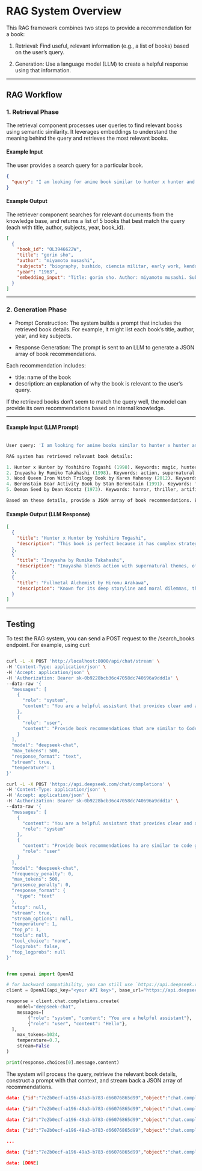 # RAG System Overview

This RAG framework combines two steps to provide a recommendation for a book:

1. Retrieval: Find useful, relevant information (e.g., a list of books) based on the user’s query.

2. Generation: Use a language model (LLM) to create a helpful response using that information.

---

## RAG Workflow

### 1. **Retrieval Phase**

The retrieval component processes user queries to find relevant books using semantic similarity. It leverages embeddings to understand the meaning behind the query and retrieves the most relevant books.

#### Example Input

The user provides a search query for a particular book.

```json
{
  "query": "I am looking for anime book similar to hunter x hunter and death note"
}
```

#### Example Output

The retriever component searches for relevant documents from the knowledge base, and returns a list of 5 books that best match the query (each with title, author, subjects, year, book_id).

```json
[
  {
    "book_id": "OL3946622W",
    "title": "gorin sho",
    "author": "miyamoto musashi",
    "subjects": "biography, bushido, ciencia militar, early work, kendo, management, martial art, military art science, military science ... ...",
    "year": "1963",
    "embedding_input": "Title: gorin sho. Author: miyamoto musashi. Subjects: biography, bushido, ciencia, ... Year: 1963."
  }
]
```

---

### 2. Generation Phase

- Prompt Construction: The system builds a prompt that includes the retrieved book details. For example, it might list each book’s title, author, year, and key subjects.

- Response Generation: The prompt is sent to an LLM to generate a JSON array of book recommendations.

Each recommendation includes:

- title: name of the book
- description: an explanation of why the book is relevant to the user’s query.

If the retrieved books don’t seem to match the query well, the model can provide its own recommendations based on internal knowledge.

---

#### Example Input (LLM Prompt)

```python

User query: 'I am looking for anime books similar to hunter x hunter and death note'.

RAG system has retrieved relevant book details:

1. Hunter x Hunter by Yoshihiro Togashi (1998). Keywords: magic, hunter, graphic novel
2. Inuyasha by Rumiko Takahashi (1998). Keywords: action, supernatural, adventure
3. Wood Queen Iron Witch Trilogy Book by Karen Mahoney (2012). Keywords: fantasy, paranormal, romance
4. Berenstain Bear Activity Book by Stan Berenstain (1991). Keywords: family, classic, children
5. Demon Seed by Dean Koontz (1973). Keywords: horror, thriller, artificial intelligence

Based on these details, provide a JSON array of book recommendations. Each recommendation should be an object with a 'title' and a 'description' that explains in clear, friendly language why the book is relevant to the query. If none of the retrieved books match the query, please generate your own recommendations based on your internal knowledge. Return only the JSON array.


```

#### Example Output (LLM Response)

```json
[
  {
    "title": "Hunter x Hunter by Yoshihiro Togashi",
    "description": "This book is perfect because it has complex strategies and epic battles, just like what you love about Hunter x Hunter."
  },
  {
    "title": "Inuyasha by Rumiko Takahashi",
    "description": "Inuyasha blends action with supernatural themes, offering a similar adventurous spirit."
  },
  {
    "title": "Fullmetal Alchemist by Hiromu Arakawa",
    "description": "Known for its deep storyline and moral dilemmas, this series offers rich characters and exciting battles."
  }
]
```

---

## Testing

To test the RAG system, you can send a POST request to the /search_books endpoint. For example, using curl:

```bash

curl -L -X POST 'http://localhost:8000/api/chat/stream' \
-H 'Content-Type: application/json' \
-H 'Accept: application/json' \
-H 'Authorization: Bearer sk-0b9228bcb36c47058dc740696a9ddd1a' \
--data-raw '{
  "messages": [
    {
      "role": "system",
      "content": "You are a helpful assistant that provides clear and accurate book recommendations and explanations. Respond in a friendly, concise, and professional manner."
    },
    {
      "role": "user",
      "content": "Provide book recommendations that are similar to Code Geass."
    }
  ],
  "model": "deepseek-chat",
  "max_tokens": 500,
  "response_format": "text",
  "stream": true,
  "temperature": 1
}'

```

```bash
curl -L -X POST 'https://api.deepseek.com/chat/completions' \
-H 'Content-Type: application/json' \
-H 'Accept: application/json' \
-H 'Authorization: Bearer sk-0b9228bcb36c47058dc740696a9ddd1a' \
--data-raw '{
  "messages": [
    {
      "content": "You are a helpful assistant that provides clear and accurate book recommendations and explanations. Respond in a friendly, concise, and professional manner.",
      "role": "system"
    },
    {
      "content": "Provide book recommendations ha are similar to code geass.",
      "role": "user"
    }
  ],
  "model": "deepseek-chat",
  "frequency_penalty": 0,
  "max_tokens": 500,
  "presence_penalty": 0,
  "response_format": {
    "type": "text"
  },
  "stop": null,
  "stream": true,
  "stream_options": null,
  "temperature": 1,
  "top_p": 1,
  "tools": null,
  "tool_choice": "none",
  "logprobs": false,
  "top_logprobs": null
}'
```

```python

from openai import OpenAI

# for backward compatibility, you can still use `https://api.deepseek.com/v1` as `base_url`.
client = OpenAI(api_key="<your API key>", base_url="https://api.deepseek.com")

response = client.chat.completions.create(
    model="deepseek-chat",
    messages=[
        {"role": "system", "content": "You are a helpful assistant"},
        {"role": "user", "content": "Hello"},
  ],
    max_tokens=1024,
    temperature=0.7,
    stream=False
)

print(response.choices[0].message.content)
```

The system will process the query, retrieve the relevant book details, construct a prompt with that context, and stream back a JSON array of recommendations.

```json
data: {"id":"7e2b0ecf-a196-49a3-b783-d66076865d99","object":"chat.completion.chunk","created":1739834834,"model":"deepseek-chat","system_fingerprint":"fp_3a5770e1b4","choices":[{"index":0,"delta":{"role":"assistant","content":""},"logprobs":null,"finish_reason":null}]}

data: {"id":"7e2b0ecf-a196-49a3-b783-d66076865d99","object":"chat.completion.chunk","created":1739834834,"model":"deepseek-chat","system_fingerprint":"fp_3a5770e1b4","choices":[{"index":0,"delta":{"content":"If"},"logprobs":null,"finish_reason":null}]}

data: {"id":"7e2b0ecf-a196-49a3-b783-d66076865d99","object":"chat.completion.chunk","created":1739834834,"model":"deepseek-chat","system_fingerprint":"fp_3a5770e1b4","choices":[{"index":0,"delta":{"content":" you"},"logprobs":null,"finish_reason":null}]}

data: {"id":"7e2b0ecf-a196-49a3-b783-d66076865d99","object":"chat.completion.chunk","created":1739834834,"model":"deepseek-chat","system_fingerprint":"fp_3a5770e1b4","choices":[{"index":0,"delta":{"content":" enjoyed"},"logprobs":null,"finish_reason":null}]}

...

data: {"id":"7e2b0ecf-a196-49a3-b783-d66076865d99","object":"chat.completion.chunk","created":1739834834,"model":"deepseek-chat","system_fingerprint":"fp_3a5770e1b4","choices":[{"index":0,"delta":{"content":""},"logprobs":null,"finish_reason":"stop"}],"usage":{"prompt_tokens":19,"completion_tokens":940,"total_tokens":959,"prompt_tokens_details":{"cached_tokens":0},"prompt_cache_hit_tokens":0,"prompt_cache_miss_tokens":19}}

data: [DONE]

```
